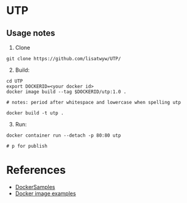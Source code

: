 # UTP


## Usage notes

1. Clone
```
git clone https://github.com/lisatwyw/UTP/
```

2. Build: 
```
cd UTP
export DOCKERID=<your docker id>
docker image build --tag $DOCKERID/utp:1.0 .  

# notes: period after whitespace and lowercase when spelling utp
```

```
docker build -t utp .
```


3. Run: 
```
docker container run --detach -p 80:80 utp

# p for publish 
```



# References  

- [DockerSamples](https://github.com/dockersamples/linux_tweet_app/tree/master)
- [Docker image examples](https://github.com/techiescamp/docker-image-examples) 
